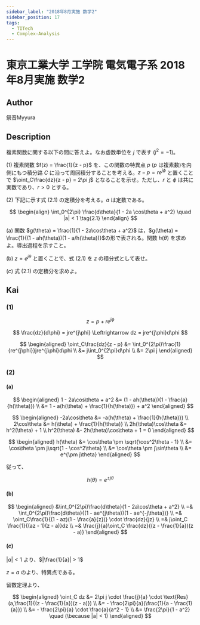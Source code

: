 ```yaml
---
sidebar_label: "2018年8月実施 数学2"
sidebar_position: 17
tags:
  - TITech
  - Complex-Analysis
---
```

# 東京工業大学 工学院 電気電子系 2018年8月実施 数学2

## **Author**
祭音Myyura

## **Description**
複素関数に関する以下の問に答えよ。なお虚数単位を $j$ で表す $(j^2 = -1)$。

(1) 複素関数 $f(z) = \frac{1}{z - p}$ を、この関数の特異点 
$p$ ($p$ は複素数)を内側にもつ積分路 $C$ に沿って周回積分することを考える。$z - p = re^{j\phi}$ と置くことで $\oint_C\frac{dz}{z - p} = 2\pi j$ となることを示せ。ただし、$r$ と $\phi$ は共に実数であり、$r > 0$ とする。

(2) 下記に示す式 $(2.1)$ の定積分を考える。$a$ は定数である。

$$
\begin{align}
\int_0^{2\pi} \frac{d\theta}{1 - 2a \cos\theta + a^2} \quad |a| < 1 \tag{2.1}
\end{align}
$$

(a) 関数 $g(\theta) = \frac{1}{1 - 2a\cos\theta + a^2}$ は，$g(\theta) = \frac{1}{(1 - ah(\theta))(1 - a/h(\theta))}$の形で表される。関数 $h(\theta)$ を求めよ。導出過程を示すこと。

(b) $z = e^{j\theta}$ と置くことで、式 $(2.1)$ を $z$ の積分式として表せ。

($c$) 式 $(2.1)$ の定積分を求めよ。


## **Kai** 
### (1)

$$
z = p + re^{j\phi}
$$

$$
\frac{dz}{d\phi} = jre^{j\phi} \Leftrightarrow dz = jre^{j\phi}d\phi
$$

$$
\begin{aligned}
\oint_C\frac{dz}{z - p} &= \int_0^{2\pi}\frac{1}{re^{j\phi}}jre^{j\phi}d\phi \\
&= j\int_0^{2\pi}d\phi \\
&= 2\pi j
\end{aligned}
$$

### (2)
#### (a)

$$
\begin{aligned}
1 - 2a\cos\theta + a^2 &= (1 - ah(\theta))(1 - \frac{a}{h(\theta)}) \\
&= 1 - a(h(\theta) + \frac{1}{h(\theta)}) + a^2
\end{aligned}
$$

$$
\begin{aligned}
-2a\cos\theta &= -a(h(\theta) + \frac{1}{h(\theta)}) \\
2\cos\theta &= h(\theta) + \frac{1}{h(\theta)} \\
2h(\theta)\cos\theta &= h^2(\theta) + 1 \\
h^2(\theta) &- 2h(\theta)\cos\theta + 1 = 0
\end{aligned}
$$

$$
\begin{aligned}
h(\theta) &= \cos\theta \pm \sqrt{\cos^2\theta - 1} \\
&= \cos\theta \pm j\sqrt{1 - \cos^2\theta} \\
&= \cos\theta \pm j\sin\theta \\
&= e^{\pm j\theta}
\end{aligned}
$$

従って、

$$
h(\theta) = e^{\pm j\theta}
$$

#### (b)

$$
\begin{aligned}
&\int_0^{2\pi}\frac{d\theta}{1 - 2a\cos\theta + a^2} \\
=& \int_0^{2\pi}\frac{d\theta}{(1 - ae^{j\theta})(1 - ae^{-j\theta})} \\
=& \oint_C\frac{1}{(1 - az)(1 - \frac{a}{z})} \cdot \frac{dz}{jz} \\
=& j\oint_C \frac{1}{(az - 1)(z - a)}dz \\
=& \frac{j}{a}\oint_C \frac{dz}{(z - \frac{1}{a})(z - a)}
\end{aligned}
$$

#### ($c$)
$|a| < 1$ より、$|\frac{1}{a}| > 1$

$z = a$ のより、特異点である。

留数定理より、

$$
\begin{aligned}
\oint_C dz &= 2\pi j \cdot \frac{j}{a} \cdot \text{Res}(a,\frac{1}{(z - \frac{1}{a})(z - a)}) \\
&= - \frac{2\pi}{a}(\frac{1}{a - \frac{1}{a}}) \\
&= - \frac{2\pi}{a} \cdot \frac{a}{a^2 - 1} \\
&= \frac{2\pi}{1 - a^2} \quad (\because |a| < 1)
\end{aligned}
$$